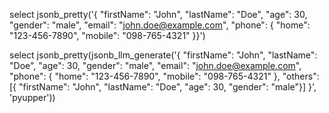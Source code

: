 select jsonb_pretty('{ "firstName": "John", "lastName": "Doe",
"age": 30,
"gender": "male",
"email": "john.doe@example.com",
"phone": {
"home": "123-456-7890",
"mobile": "098-765-4321"
}}')

select jsonb_pretty(jsonb_llm_generate('{ "firstName": "John", "lastName": "Doe",
"age": 30,
"gender": "male",
"email": "john.doe@example.com",
"phone": {
"home": "123-456-7890",
"mobile": "098-765-4321"
},
"others": [{ "firstName": "John", "lastName": "Doe",
"age": 30,
"gender": "male"}]
}', 'pyupper'))